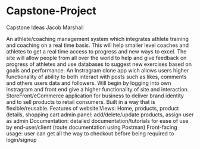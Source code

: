 # Capstone-Project
Capstone Ideas Jacob Marshall

An athlete/coaching management system which integrates athlete training and coaching on a real time basis.  This will help smaller level coaches and athletes to get a real time access to progress and new ways to excel.  The site will allow people from all over the world to help and give feedback on progress of athletes and use databases to suggest new exercises based on goals and performance.
An Instragram clone app wich allows users higher functionality of ability to both interact with posts such as likes, comments and others users data and followers.  Will begin by logging into own Instragram and front end give a higher functionality of site and interaction.
StoreFront/eCommerce application for business to deliver brand identity and to sell products to retail consumers. Built in a way that is flexible/reusable.  Features of website:Views: Home, products, product details, shopping cart
admin panel: add/delete/update products, assign user as admin
Documentation: detailed documentation/tutorials for ease of use by end-user/client (route documentation using Postman)
Front-facing usage: user can get all the way to checkout before being required to login/signup


